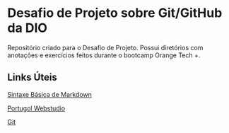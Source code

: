 # Desafio de Projeto sobre Git/GitHub da DIO
Repositório criado para o Desafio de Projeto. Possui diretórios com anotações e exercícios feitos durante o bootcamp Orange Tech +.

## Links Úteis
[Sintaxe Básica de Markdown](https://www.markdownguide.org/basic-syntax/)

[Portugol Webstudio](https://dgadelha.github.io/Portugol-Webstudio/)

[Git](https://git-scm.com/)
